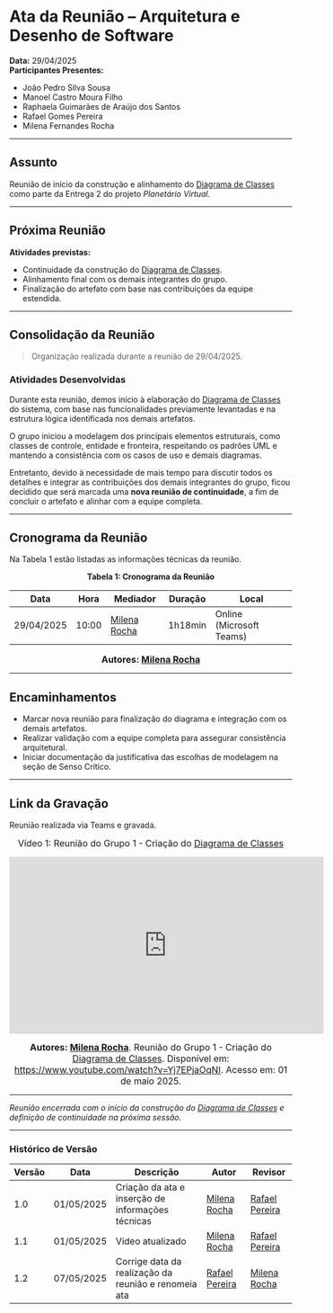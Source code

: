 # Ata da Reunião – Arquitetura e Desenho de Software

**Data:** 29/04/2025  
**Participantes Presentes:**
- João Pedro Silva Sousa  
- Manoel Castro Moura Filho  
- Raphaela Guimarães de Araújo dos Santos  
- Rafael Gomes Pereira  
- Milena Fernandes Rocha  

---

## Assunto

Reunião de início da construção e alinhamento do [Diagrama de Classes](Modelagem/Estatica/Classes.md) como parte da Entrega 2 do projeto *Planetário Virtual*.

---

## Próxima Reunião

**Atividades previstas:**
- Continuidade da construção do [Diagrama de Classes](Modelagem/Estatica/Classes.md).  
- Alinhamento final com os demais integrantes do grupo.  
- Finalização do artefato com base nas contribuições da equipe estendida.

---

## Consolidação da Reunião

> Organização realizada durante a reunião de 29/04/2025.

### Atividades Desenvolvidas

Durante esta reunião, demos início à elaboração do [Diagrama de Classes](Modelagem/Estatica/Classes.md) do sistema, com base nas funcionalidades previamente levantadas e na estrutura lógica identificada nos demais artefatos.

O grupo iniciou a modelagem dos principais elementos estruturais, como classes de controle, entidade e fronteira, respeitando os padrões UML e mantendo a consistência com os casos de uso e demais diagramas.

Entretanto, devido à necessidade de mais tempo para discutir todos os detalhes e integrar as contribuições dos demais integrantes do grupo, ficou decidido que será marcada uma **nova reunião de continuidade**, a fim de concluir o artefato e alinhar com a equipe completa.

---

## Cronograma da Reunião

Na Tabela 1 estão listadas as informações técnicas da reunião.

<div align="center">

**Tabela 1: Cronograma da Reunião**

| Data       | Hora  | Mediador              | Duração | Local                  |
|------------|-------|------------------------|---------|------------------------|
| 29/04/2025 | 10:00 | [Milena Rocha](https://github.com/milenafrocha) | 1h18min    | Online (Microsoft Teams) |

<font size="3"><p style="text-align: center"><b>Autores: [Milena Rocha](https://github.com/milenafrocha)</b></p></font>

</div>

---

## Encaminhamentos
- Marcar nova reunião para finalização do diagrama e integração com os demais artefatos.  
- Realizar validação com a equipe completa para assegurar consistência arquitetural.  
- Iniciar documentação da justificativa das escolhas de modelagem na seção de Senso Crítico.

---

## Link da Gravação

Reunião realizada via Teams e gravada.  

<div style="text-align: center">

<font size="3"><p style="text-align: center">Vídeo 1: Reunião do Grupo 1 - Criação do [Diagrama de Classes](Modelagem/Estatica/Classes.md)</p></font>
<iframe width="560" height="315" src="https://www.youtube.com/embed/thRa8WcFAdw?si=gvDcnMt3K3SXLyOx" title="YouTube video player" frameborder="0" allow="accelerometer; autoplay; clipboard-write; encrypted-media; gyroscope; picture-in-picture; web-share" referrerpolicy="strict-origin-when-cross-origin" allowfullscreen></iframe>

<font size="3"><p style="text-align: center"><b>Autores: [Milena Rocha](https://github.com/milenafrocha)</b>. Reunião do Grupo 1 - Criação do [Diagrama de Classes](Modelagem/Estatica/Classes.md). Disponível em: <a href="https://www.youtube.com/watch?v=Yj7EPjaOqNI">https://www.youtube.com/watch?v=Yj7EPjaOqNI</a>. Acesso em: 01 de maio 2025.</p></font>

</div>

---

_Reunião encerrada com o início da construção do [Diagrama de Classes](Modelagem/Estatica/Classes.md) e definição de continuidade na próxima sessão._

---

### Histórico de Versão

| Versão | Data       | Descrição                                      | Autor               | Revisor            |
|--------|------------|------------------------------------------------|---------------------|--------------------|
| 1.0    | 01/05/2025 | Criação da ata e inserção de informações técnicas | [Milena Rocha](https://github.com/milenafrocha)          | [Rafael Pereira](https://github.com/rafgpereira)  |
| 1.1    | 01/05/2025 | Vídeo atualizado | [Milena Rocha](https://github.com/milenafrocha)          | [Rafael Pereira](https://github.com/rafgpereira)  |
| 1.2    | 07/05/2025 | Corrige data da realização da reunião e renomeia ata |[Rafael Pereira](https://github.com/rafgpereira)  | [Milena Rocha](https://github.com/milenafrocha)          | 
